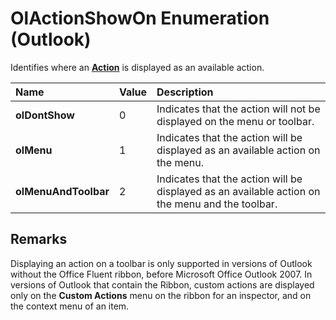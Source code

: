 
# OlActionShowOn Enumeration (Outlook)

Identifies where an  **[Action](22bd8d4a-9cf4-bd37-011b-8da3dfadf761.md)** is displayed as an available action.



|**Name**|**Value**|**Description**|
|:-----|:-----|:-----|
| **olDontShow**|0|Indicates that the action will not be displayed on the menu or toolbar.|
| **olMenu**|1|Indicates that the action will be displayed as an available action on the menu.|
| **olMenuAndToolbar**|2|Indicates that the action will be displayed as an available action on the menu and the toolbar.|

## Remarks

Displaying an action on a toolbar is only supported in versions of Outlook without the Office Fluent ribbon, before Microsoft Office Outlook 2007. In versions of Outlook that contain the Ribbon, custom actions are displayed only on the  **Custom Actions** menu on the ribbon for an inspector, and on the context menu of an item.

